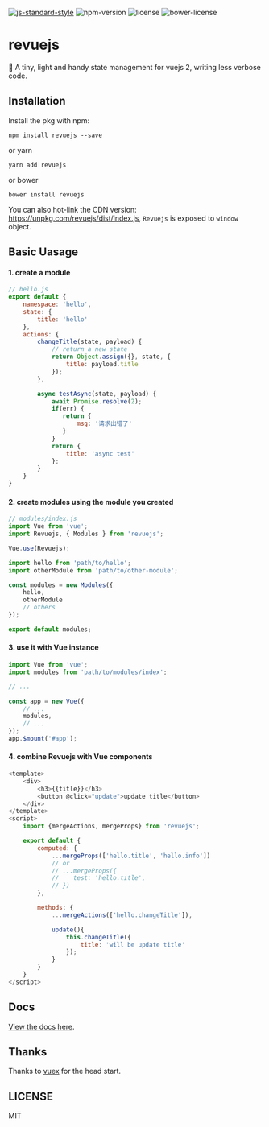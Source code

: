 [![js-standard-style](https://img.shields.io/badge/code%20style-standard-brightgreen.svg)](http://standardjs.com) ![npm-version](https://img.shields.io/npm/v/revuejs.svg) ![license](https://img.shields.io/npm/l/revuejs.svg) ![bower-license](https://img.shields.io/bower/l/revuejs.svg)

# revuejs
:rabbit2: A tiny, light and handy state management for vuejs 2, writing less verbose code.

## Installation
Install the pkg with npm:
```
npm install revuejs --save
```
or yarn
```
yarn add revuejs
```
or bower
```
bower install revuejs
```
You can also hot-link the CDN version: https://unpkg.com/revuejs/dist/index.js, `Revuejs` is exposed to `window` object.

## Basic Uasage
#### 1. create a module
```js
// hello.js
export default {
    namespace: 'hello',
    state: {
        title: 'hello'
    },
    actions: {
        changeTitle(state, payload) {
            // return a new state
            return Object.assign({}, state, {
                title: payload.title
            });
        },

        async testAsync(state, payload) {
            await Promise.resolve(2);
            if(err) {
               return {
                   msg: '请求出错了'
               }
            }
            return {
                title: 'async test'
            };
        }
    }
}
```

#### 2. create modules using the module you created
```js
// modules/index.js
import Vue from 'vue';
import Revuejs, { Modules } from 'revuejs';

Vue.use(Revuejs);

import hello from 'path/to/hello';
import otherModule from 'path/to/other-module';

const modules = new Modules({
    hello,
    otherModule
    // others
});

export default modules;
```

#### 3. use it with Vue instance
```js
import Vue from 'vue';
import modules from 'path/to/modules/index';

// ...

const app = new Vue({
    // ...
    modules,
    // ...
});
app.$mount('#app');
```

#### 4. combine Revuejs with Vue components
```js
<template>
    <div>
        <h3>{{title}}</h3>
        <button @click="update">update title</button>
    </div>
</template>    
<script>
    import {mergeActions, mergeProps} from 'revuejs';

    export default {
        computed: {
            ...mergeProps(['hello.title', 'hello.info'])
            // or
            // ...mergeProps({
            //    test: 'hello.title',
            // })
        },

        methods: {
            ...mergeActions(['hello.changeTitle']),

            update(){
                this.changeTitle({
                    title: 'will be update title'
                });
            }
        }
    }
</script>   
```

## Docs
[View the docs here](https://github.com/dwqs/revuejs/wiki).

## Thanks

Thanks to [vuex](https://github.com/vuejs/vuex) for the head start.

## LICENSE
MIT

